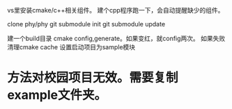 vs里安装cmake/c++相关组件。
建个cpp程序跑一下，会自动提醒缺少的组件。


clone phy/phy
git submodule init
git submodule update

建一个build目录
cmake config,generate。如果变红，就config两次。
如果失败清理cmake cache
设置启动项目为sample模块

# 方法对校园项目无效。需要复制example文件夹。


